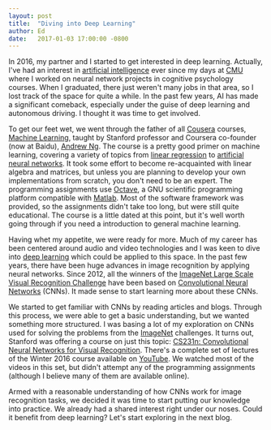 ```yaml
---
layout: post
title:  "Diving into Deep Learning"
author: Ed
date:   2017-01-03 17:00:00 -0800
---
```

In 2016, my partner and I started to get interested in deep learning. Actually, I've had an interest in [artificial intelligence](https://en.wikipedia.org/wiki/Artificial_intelligence) ever since my days at [CMU](http://www.cmu.edu/) where I worked on neural network projects in cognitive psychology courses. When I graduated, there just weren't many jobs in that area, so I lost track of the space for quite a while. In the past few years, AI has made a significant comeback, especially under the guise of deep learning and autonomous driving. I thought it was time to get involved.

To get our feet wet, we went through the father of all [Cousera](https://www.coursera.org/) courses, [Machine Learning](https://www.coursera.org/learn/machine-learning), taught by Stanford professor and Coursera co-founder (now at Baidu), [Andrew Ng](http://www.andrewng.org/). The course is a pretty good primer on machine learning, covering a variety of topics from [linear regression](https://en.wikipedia.org/wiki/Linear_regression) to [artificial neural networks](https://en.wikipedia.org/wiki/Artificial_neural_network). It took some effort to become re-acquainted with linear algebra and matrices, but unless you are planning to develop your own implementations from scratch, you don't need to be an expert. The programming assignments use [Octave](https://www.gnu.org/software/octave/), a GNU scientific programming platform compatible with [Matlab](https://www.mathworks.com/products/matlab.html). Most of the software framework was provided, so the assignments didn't take too long, but were still quite educational. The course is a little dated at this point, but it's well worth going through if you need a introduction to general machine learning.

Having whet my appetite, we were ready for more. Much of my career has been centered around audio and video technologies and I was keen to dive into [deep learning](https://en.wikipedia.org/wiki/Deep_learning) which could be applied to this space. In the past few years, there have been huge advances in image recognition by applying neural networks. Since 2012, all the winners of the [ImageNet Large Scale Visual Recognition Challenge](http://image-net.org/challenges/LSVRC/2012/index) have been based on [Convolutional Neural Networks](https://en.wikipedia.org/wiki/Convolutional_neural_network) (CNNs). It made sense to start learning more about these CNNs.

We started to get familiar with CNNs by reading articles and blogs. Through this process, we were able to get a basic understanding, but we wanted something more structured. I was basing a lot of my exploration on CNNs used for solving the problems from the [ImageNet](http://image-net.org/) challenges. It turns out, Stanford was offering a course on just this topic: [CS231n: Convolutional Neural Networks for Visual Recognition](http://cs231n.stanford.edu/). There's a complete set of lectures of the Winter 2016 course available on [YouTube](https://www.youtube.com/playlist?list=PLwQyV9I_3POsyBPRNUU_ryNfXzgfkiw2p). We watched most of the videos in this set, but didn't attempt any of the programming assignments (although I believe many of them are available online).

Armed with a reasonable understanding of how CNNs work for image recognition tasks, we decided it was time to start putting our knowledge into practice. We already had a shared interest right under our noses. Could it benefit from deep learning? Let's start exploring in the next blog.
